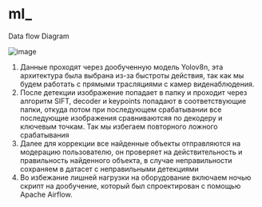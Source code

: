 # ml_

Data flow Diagram

![image](https://github.com/bobr-vds-hackathon/ml_/assets/75633909/05402ad0-ec1d-4fd0-a971-5d6de6e3a906)


1) Данные проходят через дообученную модель Yolov8n, эта архитектура была выбрана из-за быстроты действия, так как мы будем работать с прямыми трасляциями с камер виденаблюдения.
2) После детекции изображение попадает в папку и проходит через алгоритм SIFT, decoder и keypoints попадают в соответствующие папки, откуда потом при последующем срабатывании все последующие изображения сравниваютсяя по декодеру и ключевым точкам. Так мы избегаем повторного ложного срабатывания
3) Далее для коррекции все найденные объекты отправляются на модерацию пользователю, он проверяет на действительность и правильность найденного объекта, в случае неправильности сохраняем в датасет с неправильными детекциями
4) Во избежание лишней нагрузки на оборудование включаем ночью скрипт на дообучение, который был спроектирован с помощью Apache Airflow.
